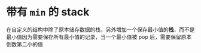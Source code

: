 # 带有 `min` 的 stack

在自定义的结构中除了原本储存数据的栈，另外增加一个保存最小值的**栈**，而不是最小值因为需要保存所有最小值的记录，当一个最小值被 pop 后，需要保留原本倒数第二小的值
